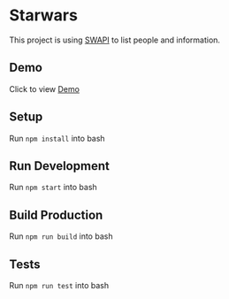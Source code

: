 # Starwars
This project is using [SWAPI](https://swapi.co) to list people and information.

## Demo
Click to view [Demo](https://sw-davi.firebaseapp.com/)

## Setup
Run `npm install` into bash

## Run Development
Run `npm start` into bash

## Build Production
Run `npm run build` into bash

## Tests
Run `npm run test` into bash